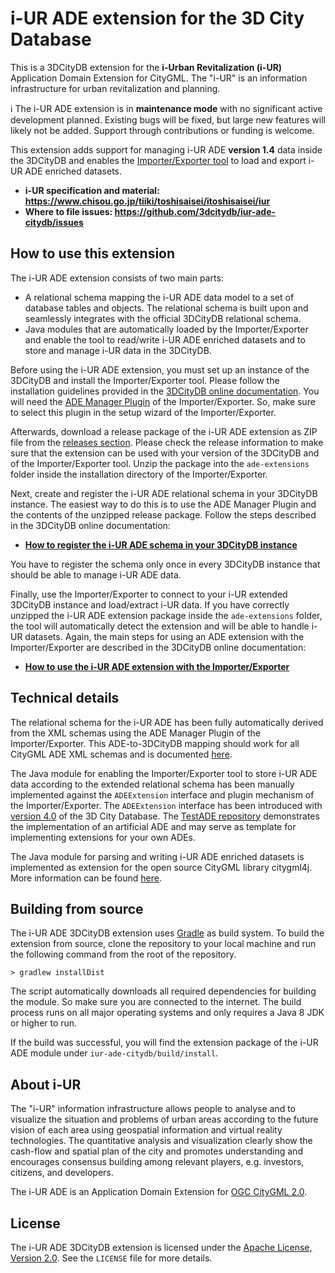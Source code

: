 # i-UR ADE extension for the 3D City Database

This is a 3DCityDB extension for the **i-Urban Revitalization (i-UR)** Application Domain Extension for CityGML.
The "i-UR" is an information infrastructure for urban revitalization and planning.

:information_source: The i-UR ADE extension is in **maintenance mode** with no significant active development planned.
Existing bugs will be fixed, but large new features will likely not be added. Support through contributions or funding
is welcome.

This extension adds support for managing i-UR ADE **version 1.4** data inside the 3DCityDB and enables the
[Importer/Exporter tool](https://github.com/3dcitydb/importer-exporter) to load and export i-UR ADE enriched datasets.

* **i-UR specification and material: https://www.chisou.go.jp/tiiki/toshisaisei/itoshisaisei/iur**
* **Where to file issues: https://github.com/3dcitydb/iur-ade-citydb/issues**

## How to use this extension
The i-UR ADE extension consists of two main parts:

- A relational schema mapping the i-UR ADE data model to a set of database tables and objects. The relational schema
is built upon and seamlessly integrates with the official 3DCityDB relational schema.
- Java modules that are automatically loaded by the Importer/Exporter and enable the tool to read/write i-UR
ADE enriched datasets and to store and manage i-UR data in the 3DCityDB.

Before using the i-UR ADE extension, you must set up an instance of the 3DCityDB and install the Importer/Exporter tool.
Please follow the installation guidelines provided in the
[3DCityDB online documentation](https://3dcitydb-docs.readthedocs.io/en/version-2021.1/). You will need the
[ADE Manager Plugin](https://3dcitydb-docs.readthedocs.io/en/version-2021.1/plugins/ade-manager/) of the
Importer/Exporter. So, make sure to select this plugin in the setup wizard of the Importer/Exporter.

Afterwards, download a release package of the i-UR ADE extension as ZIP file from the
[releases section](https://github.com/3dcitydb/iur-ade-citydb/releases). Please check the release information to
make sure that the extension can be used with your version of the 3DCityDB and of the Importer/Exporter tool.
Unzip the package into the `ade-extensions` folder inside the installation directory of the Importer/Exporter.

Next, create and register the i-UR ADE relational schema in your 3DCityDB instance. The easiest
way to do this is to use the ADE Manager Plugin and the contents of the unzipped release package.
Follow the steps described in the 3DCityDB online documentation:

* **[How to register the i-UR ADE schema in your 3DCityDB instance](https://3dcitydb-docs.readthedocs.io/en/version-2021.1/plugins/ade-manager/ade-registration.html)**

You have to register the schema only once in every 3DCityDB instance that should be able to manage i-UR ADE data.

Finally, use the Importer/Exporter to connect to your i-UR extended 3DCityDB instance and load/extract i-UR data.
If you have correctly unzipped the i-UR ADE extension package inside the `ade-extensions` folder, the tool will
automatically detect the extension and will be able to handle i-UR datasets. Again, the main steps for using an
ADE extension with the Importer/Exporter are described in the 3DCityDB online documentation:

* **[How to use the i-UR ADE extension with the Importer/Exporter](https://3dcitydb-docs.readthedocs.io/en/version-2021.1/plugins/ade-manager/impexp-ade-extension.html)**

## Technical details
The relational schema for the i-UR ADE has been fully automatically derived from the XML schemas using the ADE Manager
Plugin of the Importer/Exporter. This ADE-to-3DCityDB mapping should work for all CityGML ADE XML schemas and is documented
[here](https://3dcitydb-docs.readthedocs.io/en/version-2021.1/plugins/ade-manager/ade-transformation.html).

The Java module for enabling the Importer/Exporter tool to store i-UR ADE data according to the extended relational schema
has been manually implemented against the `ADEExtension` interface and plugin mechanism of the Importer/Exporter.
The `ADEExtension` interface has been introduced with [version 4.0](https://github.com/3dcitydb/3dcitydb/releases/tag/v4.0.0)
of the 3D City Database. The [TestADE repository](https://github.com/3dcitydb/extension-test-ade) demonstrates the
implementation of an artificial ADE and may serve as template for implementing extensions for your own ADEs.

The Java module for parsing and writing i-UR ADE enriched datasets is implemented as extension for the open source
CityGML library citygml4j. More information can be found [here](https://github.com/citygml4j/iur-ade-citygml4j).

## Building from source
The i-UR ADE 3DCityDB extension uses [Gradle](https://gradle.org/) as build system. To build the extension from source,
clone the repository to your local machine and run the following command from the root of the repository. 

    > gradlew installDist

The script automatically downloads all required dependencies for building the module. So make sure you are connected
to the internet. The build process runs on all major operating systems and only requires a Java 8 JDK or higher to run.

If the build was successful, you will find the extension package of the i-UR ADE module under `iur-ade-citydb/build/install`.

## About i-UR
The "i-UR" information infrastructure allows people to analyse and to visualize the situation and problems of urban areas
according to the future vision of each area using geospatial information and virtual reality technologies. The
quantitative analysis and visualization clearly show the cash-flow and spatial plan of the city and promotes
understanding and encourages consensus building among relevant players, e.g. investors, citizens, and developers.

The i-UR ADE is an Application Domain Extension for [OGC CityGML 2.0](http://www.opengeospatial.org/standards/citygml).

## License

The i-UR ADE 3DCityDB extension is licensed under the [Apache License, Version 2.0](http://www.apache.org/licenses/LICENSE-2.0).
See the `LICENSE` file for more details.

